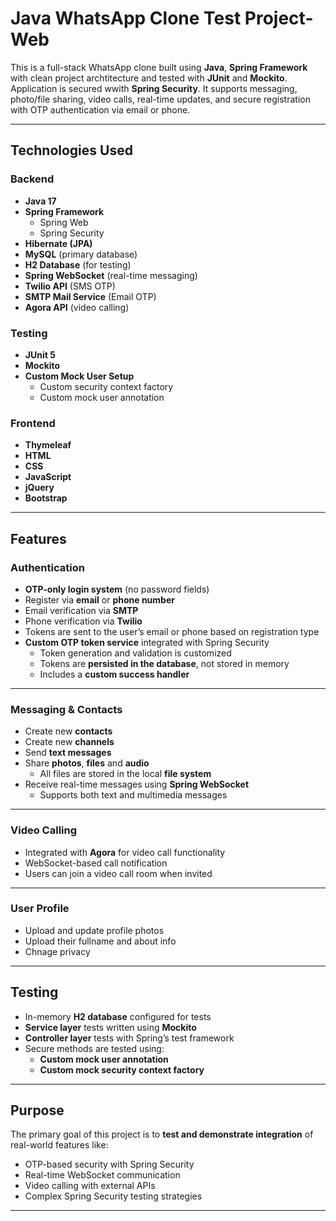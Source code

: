 # Java WhatsApp Clone Test Project- Web

This is a full-stack WhatsApp clone built using **Java**, **Spring Framework** with clean project archtitecture and tested with **JUnit** and **Mockito**. Application is secured wwith **Spring Security**. It supports messaging, photo/file sharing, video calls, real-time updates, and secure registration with OTP authentication via email or phone.


---

## Technologies Used

### Backend
- **Java 17**
- **Spring Framework**
  - Spring Web
  - Spring Security
- **Hibernate (JPA)**
- **MySQL** (primary database)
- **H2 Database** (for testing)
- **Spring WebSocket** (real-time messaging)
- **Twilio API** (SMS OTP)
- **SMTP Mail Service** (Email OTP)
- **Agora API** (video calling)

### Testing
- **JUnit 5**
- **Mockito**
- **Custom Mock User Setup**
  - Custom security context factory
  - Custom mock user annotation

### Frontend
- **Thymeleaf**
- **HTML**
- **CSS**
- **JavaScript**
- **jQuery**
- **Bootstrap**

---

## Features

### Authentication
- **OTP-only login system** (no password fields)
- Register via **email** or **phone number**
- Email verification via **SMTP**
- Phone verification via **Twilio**
- Tokens are sent to the user’s email or phone based on registration type
- **Custom OTP token service** integrated with Spring Security
  - Token generation and validation is customized
  - Tokens are **persisted in the database**, not stored in memory
  - Includes a **custom success handler**

---

### Messaging & Contacts
- Create new **contacts**
- Create new **channels**
- Send **text messages**
- Share **photos**, **files** and **audio**
  - All files are stored in the local **file system**
- Receive real-time messages using **Spring WebSocket**
  - Supports both text and multimedia messages

---

### Video Calling
- Integrated with **Agora** for video call functionality
- WebSocket-based call notification
- Users can join a video call room when invited

---

### User Profile
- Upload and update profile photos
- Upload their fullname and about info
- Chnage privacy

---

## Testing

- In-memory **H2 database** configured for tests
- **Service layer** tests written using **Mockito**
- **Controller layer** tests with Spring’s test framework
- Secure methods are tested using:
  - **Custom mock user annotation**
  - **Custom mock security context factory**

---

## Purpose

The primary goal of this project is to **test and demonstrate integration** of real-world features like:
- OTP-based security with Spring Security
- Real-time WebSocket communication
- Video calling with external APIs
- Complex Spring Security testing strategies

---
